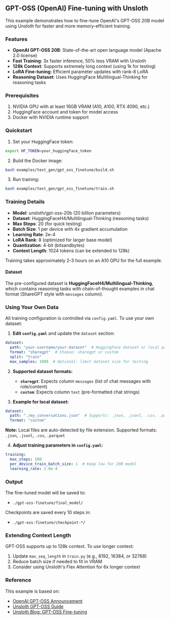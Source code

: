 ## GPT-OSS (OpenAI) Fine-tuning with Unsloth

This example demonstrates how to fine-tune OpenAI's GPT-OSS 20B model using Unsloth for faster and more memory-efficient training.

### Features

- **OpenAI GPT-OSS 20B**: State-of-the-art open language model (Apache 2.0 license)
- **Fast Training**: 3x faster inference, 50% less VRAM with Unsloth
- **128k Context**: Supports extremely long context (using 1k for testing)
- **LoRA Fine-tuning**: Efficient parameter updates with rank-8 LoRA
- **Reasoning Dataset**: Uses HuggingFace Multilingual-Thinking for reasoning tasks

### Prerequisites

1. NVIDIA GPU with at least 16GB VRAM (A10, A100, RTX 4090, etc.)
2. HuggingFace account and token for model access
3. Docker with NVIDIA runtime support

### Quickstart

1. Set your HuggingFace token:
```bash
export HF_TOKEN=your_huggingface_token
```

2. Build the Docker image:
```bash
bash examples/text_gen/gpt_oss_finetune/build.sh
```

3. Run training:
```bash
bash examples/text_gen/gpt_oss_finetune/train.sh
```

### Training Details

- **Model**: unsloth/gpt-oss-20b (20 billion parameters)
- **Dataset**: HuggingFaceH4/Multilingual-Thinking (reasoning tasks)
- **Max Steps**: 20 (for quick testing)
- **Batch Size**: 1 per device with 4x gradient accumulation
- **Learning Rate**: 2e-4
- **LoRA Rank**: 8 (optimized for larger base model)
- **Quantization**: 4-bit (bitsandbytes)
- **Context Length**: 1024 tokens (can be extended to 128k)

Training takes approximately 2-3 hours on an A10 GPU for the full example.

#### Dataset

The pre-configured dataset is **HuggingFaceH4/Multilingual-Thinking**, which contains reasoning tasks with chain-of-thought examples in chat format (ShareGPT style with `messages` column).

### Using Your Own Data

All training configuration is controlled via `config.yaml`. To use your own dataset:

1. **Edit `config.yaml`** and update the `dataset` section:

```yaml
dataset:
  path: "your-username/your-dataset"  # HuggingFace dataset or local path
  format: "sharegpt"  # Choose: sharegpt or custom
  split: "train"
  max_samples: 1000  # Optional: limit dataset size for testing
```

2. **Supported dataset formats:**

   - **`sharegpt`**: Expects column `messages` (list of chat messages with role/content)
   - **`custom`**: Expects column `text` (pre-formatted chat strings)

3. **Example for local dataset:**
```yaml
dataset:
  path: "./my_conversations.json"  # Supports: .json, .jsonl, .csv, .parquet
  format: "custom"
```

**Note:** Local files are auto-detected by file extension. Supported formats: `.json`, `.jsonl`, `.csv`, `.parquet`

4. **Adjust training parameters in `config.yaml`:**
```yaml
training:
  max_steps: 100
  per_device_train_batch_size: 1  # Keep low for 20B model
  learning_rate: 2.0e-4
```

### Output

The fine-tuned model will be saved to:
- `./gpt-oss-finetune/final_model/`

Checkpoints are saved every 10 steps in:
- `./gpt-oss-finetune/checkpoint-*/`

### Extending Context Length

GPT-OSS supports up to 128k context. To use longer context:

1. Update `max_seq_length` in `train.py` (e.g., 8192, 16384, or 32768)
2. Reduce batch size if needed to fit in VRAM
3. Consider using Unsloth's Flex Attention for 6x longer context

### Reference

This example is based on:
- [OpenAI GPT-OSS Announcement](https://openai.com/index/gpt-oss/)
- [Unsloth GPT-OSS Guide](https://docs.unsloth.ai/new/gpt-oss-how-to-run-and-fine-tune)
- [Unsloth Blog: GPT-OSS Fine-tuning](https://unsloth.ai/blog/gpt-oss)
